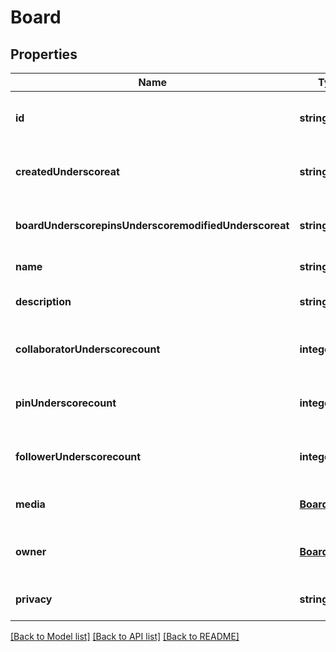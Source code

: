 # Board

## Properties
Name | Type | Description | Notes
------------ | ------------- | ------------- | -------------
**id** | **string** |  | [optional] [readonly] [default to null]
**createdUnderscoreat** | **string** |  | [optional] [readonly] [default to null]
**boardUnderscorepinsUnderscoremodifiedUnderscoreat** | **string** |  | [optional] [readonly] [default to null]
**name** | **string** |  | [default to null]
**description** | **string** |  | [optional] [default to null]
**collaboratorUnderscorecount** | **integer** |  | [optional] [readonly] [default to null]
**pinUnderscorecount** | **integer** |  | [optional] [readonly] [default to null]
**followerUnderscorecount** | **integer** |  | [optional] [readonly] [default to null]
**media** | [**BoardMedia**](BoardMedia.md) |  | [optional] [default to null]
**owner** | [**BoardOwner**](BoardOwner.md) |  | [optional] [readonly] [default to null]
**privacy** | **string** |  | [optional] [default to PUBLIC]

[[Back to Model list]](../README.md#documentation-for-models) [[Back to API list]](../README.md#documentation-for-api-endpoints) [[Back to README]](../README.md)


